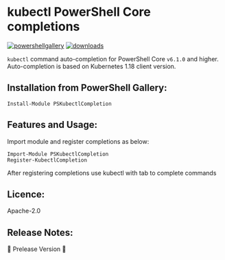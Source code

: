 # kubectl PowerShell Core completions 
[![powershellgallery](https://img.shields.io/powershellgallery/v/PSKubectlCompletion.svg)](https://www.powershellgallery.com/packages/PSKubectlCompletion)
[![downloads](https://img.shields.io/powershellgallery/dt/PSKubectlCompletion.svg?label=downloads)](https://www.powershellgallery.com/packages/PSKubectlCompletion)

`kubectl` command auto-completion for PowerShell Core `v6.1.0` and higher. Auto-completion is based on Kubernetes 1.18 client version.

## Installation from PowerShell Gallery:
`Install-Module PSKubectlCompletion`

## Features and Usage:
Import module and register completions as below:

```
Import-Module PSKubectlCompletion
Register-KubectlCompletion
```

After registering completions use kubectl with tab to complete commands

## Licence:
Apache-2.0

## Release Notes: 
🚧 Prelease Version 🚧





